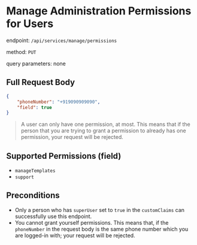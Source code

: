 # Manage Administration Permissions for Users

endpoint: `/api/services/manage/permissions`

method: `PUT`

query parameters: none

## Full Request Body

```json
{
    "phoneNumber": "+919090909090",
    "field": true
}
```

> A user can only have one permission, at most. This means that if the person that you are trying to grant a permission to already has one permission, your request will be rejected.

## Supported Permissions (field)

* `manageTemplates`
* `support`

## Preconditions

* Only a person who has `superUser` set to `true` in the `customClaims` can successfully use this endpoint.
* You cannot grant yourself permissions. This means that, if the `phoneNumber` in the request body is the same phone number which you are logged-in with; your request will be rejected.

